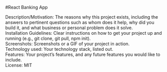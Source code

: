 #React Banking App

Description/Motivation: The reasons why this project exists, including the answers to pertinent questions such as whom does it help, why did you build it, and what business or personal problem does it solve.<br>
Installation Guidelines: Clear instructions on how to get your project up and running (e.g., git clone, git pull, npm init).<br>
Screenshots: Screenshots or a GIF of your project in action.<br>
Technology used: Your technology stack, listed out. <br>
Features: Your project’s features, and any future features you would like to include.<br>
License: MIT
